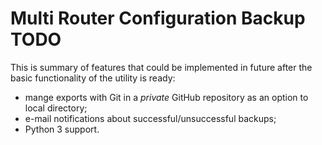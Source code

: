 # Multi Router Configuration Backup TODO

This is summary of features that could be implemented in future after
the basic functionality of the utility is ready:

* mange exports with Git in a _private_ GitHub repository as an option
  to local directory;
* e-mail notifications about successful/unsuccessful backups;
* Python 3 support.

